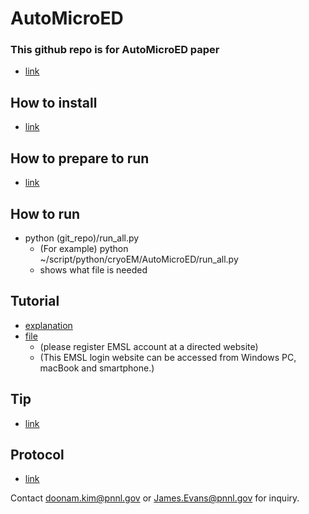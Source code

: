 # AutoMicroED

### This github repo is for AutoMicroED paper
   - [link](https://www.biorxiv.org/content/10.1101/2021.12.13.472146v1)

## How to install
   - [link](./reference/install.md)

## How to prepare to run
   - [link](./reference/how_to_prepare_to_run.md)

## How to run
   - python (git_repo)/run_all.py
      - (For example) python ~/script/python/cryoEM/AutoMicroED/run_all.py
      - shows what file is needed

## Tutorial
   - [explanation](./reference/tutorial.md)
   - [file](https://doi.org/10.25582/data.2021-08.2299309/1838042)
      - (please register EMSL account at a directed website)
      - (This EMSL login website can be accessed from Windows PC, macBook and smartphone.)

## Tip
   - [link](./reference/tip.md)

## Protocol
   - [link](./reference/protocol.md)

Contact doonam.kim@pnnl.gov or James.Evans@pnnl.gov for inquiry.
